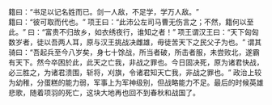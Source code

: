 籍曰：​“书足以记名姓而已。剑一人敌，不足学，学万人敌。​”        
籍曰：​“彼可取而代也。​”
项王曰：​“此沛公左司马曹无伤言之；不然，籍何以至此。​”
曰：​“富贵不归故乡，如衣绣夜行，谁知之者！”
项王谓汉王曰：​“天下匈匈数岁者，徒以吾两人耳，原与汉王挑战决雌雄，毋徒苦天下之民父子为也。​”
谓其骑曰：​“吾起兵至今八岁矣，身七十馀战，所当者破，所击者服，未尝败北，遂霸有天下。然今卒困於此，此天之亡我，非战之罪也。今日固决死，原为诸君快战，必三胜之，为诸君溃围，斩将，刈旗，令诸君知天亡我，非战之罪也。​”
政治上较为幼稚，分蛋糕的能力弱，军事上为军神级别，但战略能力不足。最后的时候英雄悲歌，随着项羽的死亡，这块大地再也回不到春秋和战国了。